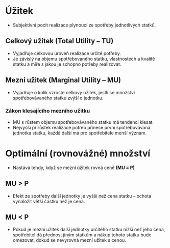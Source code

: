 # Úžitek
* Subjektivní pocit realizace plynoucí ze spotřeby jednotlivých statků.

## Celkový užitek (Total Utility – TU) 
* Vyjadřuje celkovou úroveň realizace určité potřeby. 
* Je závislý na objemu spotřebovaného statku, vlastnostech a kvalitě statku a míře s jakou je schopno potřeby realizovat.

## Mezní užitek (Marginal Utility – MU) 
* Vyjadřuje o kolik vzroste celkový užitek, jestli se množství spotřebovávaného statku zvýší o jednotku.

### Zákon klesajícího mezního užitku 
* MU s růstem objemu spotřebovávaného statku má tendenci klesat.
* Nejvyšší přírůstek realizace potřeb přinese první spotřebovávaná jednotka statku, každá další má pro spotřebitele menší význam.

# Optimální (rovnovážné) množství 
* Nastává tehdy, když se mezní úžitek rovná ceně **(MU = P)**
## MU > P 
* Efekt ze spotřeby další jednotky je vyšší než cena statku – ochota vynaložit větší částku než je cena.
## MU < P 
* Pokud je mezní užitek další jednotky určitého statku nižší než jeho cena, spotřebitel dá přednost jiným statkům a nákup tohoto statku bude omezovat, dokud se nevyrovná mezní užitek s cenou.
